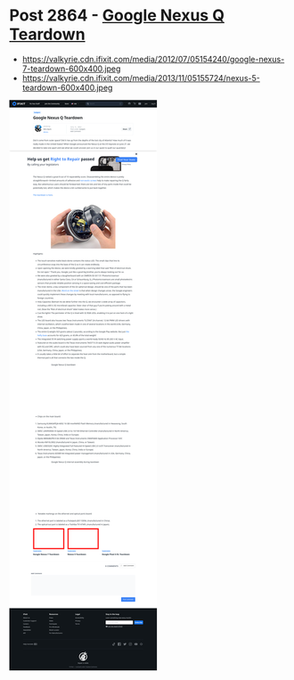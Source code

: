 # Post 2864 - [Google Nexus Q Teardown](https://www.ifixit.com/News/2864/google-nexus-q-teardown)

- https://valkyrie.cdn.ifixit.com/media/2012/07/05154240/google-nexus-7-teardown-600x400.jpeg
- https://valkyrie.cdn.ifixit.com/media/2013/11/05155724/nexus-5-teardown-600x400.jpeg

![screencap](screenshots/9e55bc84-829f-4ffe-9d94-3e2488a92915.png)
